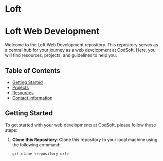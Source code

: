 # Loft
# Loft Web Development

Welcome to the Loft Web Development  repository. This repository serves as a central hub for your journey as a web development  at CodSoft. Here, you will find resources, projects, and guidelines to help you.

## Table of Contents

- [Getting Started](#getting-started)
- [Projects](#projects)
- [Resources](#resources)
- [Contact Information](#contact-information)

## Getting Started

To get started with your web developments at CodSoft, please follow these steps:

1. **Clone this Repository**: Clone this repository to your local machine using the following command:

   ```bash
   git clone <repository-url>
